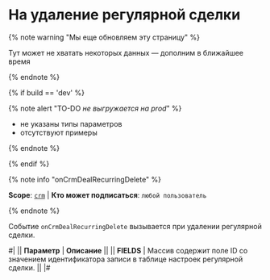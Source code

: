 # На удаление регулярной сделки

{% note warning "Мы еще обновляем эту страницу" %}

Тут может не хватать некоторых данных — дополним в ближайшее время

{% endnote %}

{% if build == 'dev' %}

{% note alert "TO-DO _не выгружается на prod_" %}

- не указаны типы параметров
- отсутствуют примеры

{% endnote %}

{% endif %}

{% note info "onCrmDealRecurringDelete" %}

**Scope**: [`crm`](../../../scopes/permissions.md) | **Кто может подписаться**: `любой пользователь`

{% endnote %}

Событие `onCrmDealRecurringDelete` вызывается при удалении регулярной сделки.

#|
|| **Параметр** | **Описание** ||
|| **FIELDS** | Массив содержит поле ID со значением идентификатора записи в таблице настроек регулярной сделки. ||
|#